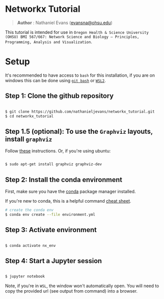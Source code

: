 # Networkx Tutorial

> **Author** : Nathaniel Evans (evansna@ohsu.edu)

This tutorial is intended for use in `Oregon Health & Science University (OHSU) BMI 567/667: Network Science and Biology – Principles, Programming, Analysis and Visualization`. 


# Setup 

It's recommended to have access to `bash` for this installation, if you are on windows this can be done using [`git bash`](https://gitforwindows.org/) or [`WSL2`](https://docs.microsoft.com/en-us/windows/wsl/about). 

## Step 1: Clone the github repository 

```bash 

$ git clone https://github.com/nathanieljevans/networkx_tutorial.git 
$ cd networkx_tutorial 

``` 

## Step 1.5 (optional): To use the `Graphviz` layouts, install `graphviz`

Follow [these](https://graphviz.org/download/) instructions. Or, if you're using ubuntu: 

```bash

$ sudo apt-get install graphviz graphviz-dev

```


## Step 2: Install the conda environment 

First, make sure you have the [conda](https://www.anaconda.com/products/individual) package manager installed. 

If you're new to conda, this is a helpful command [cheat sheet](https://docs.conda.io/projects/conda/en/4.6.0/_downloads/52a95608c49671267e40c689e0bc00ca/conda-cheatsheet.pdf). 


```bash 
# create the conda env 
$ conda env create --file environment.yml

```

## Step 3: Activate environment 

```bash 

$ conda activate nx_env

``` 

## Step 4: Start a Jupyter session 

```bash 

$ jupyter notebook

``` 

Note, if you're in `WSL`, the window won't automatically open. You will need to copy the provided url (see output from command) into a browser. 

